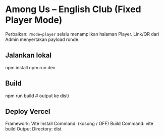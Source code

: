 # Among Us – English Club (Fixed Player Mode)

Perbaikan: `?mode=player` selalu menampilkan halaman Player. Link/QR dari Admin menyertakan payload ronde.

## Jalankan lokal
npm install
npm run dev

## Build
npm run build  # output ke dist/

## Deploy Vercel
Framework: Vite
Install Command: (kosong / OFF)
Build Command: vite build
Output Directory: dist
